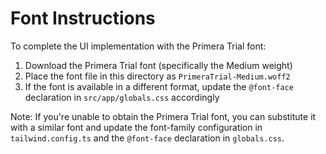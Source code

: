 # Font Instructions

To complete the UI implementation with the Primera Trial font:

1. Download the Primera Trial font (specifically the Medium weight)
2. Place the font file in this directory as `PrimeraTrial-Medium.woff2`
3. If the font is available in a different format, update the `@font-face` declaration in `src/app/globals.css` accordingly

Note: If you're unable to obtain the Primera Trial font, you can substitute it with a similar font and update the font-family configuration in `tailwind.config.ts` and the `@font-face` declaration in `globals.css`.
